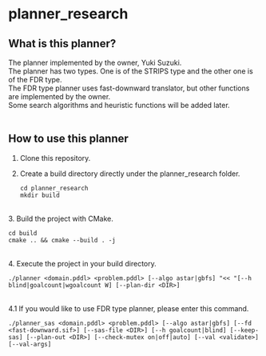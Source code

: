 # planner_research
## What is this planner?
The planner implemented by the owner, Yuki Suzuki.  <br>
The planner has  two types. One is of the STRIPS type and the other one is of the FDR type. <br>
The FDR type planner uses fast-downward translator, but other functions are implemented by the owner. <br>
Some search algorithms and heuristic functions will be added later. <br>
<br>

## How to use this planner
1. Clone this repository. <br>
2. Create a build directory directly under the planner_research folder. <br>
    
    ```{bash}
    cd planner_research
    mkdir build
    ```
<br>
3. Build the project with CMake. <br>

    cd build
    cmake .. && cmake --build . -j
    
<br>
4. Execute the project in your build directory. <br>

    ./planner <domain.pddl> <problem.pddl> [--algo astar|gbfs] "<< "[--h blind|goalcount|wgoalcount W] [--plan-dir <DIR>]

<br>
4.1 If you would like to use FDR type planner, please enter this command. <br>

    ./planner_sas <domain.pddl> <problem.pddl> [--algo astar|gbfs] [--fd <fast-downward.sif>] [--sas-file <DIR>] [--h goalcount|blind] [--keep-sas] [--plan-out <DIR>] [--check-mutex on|off|auto] [--val <validate>] [--val-args]

<br>